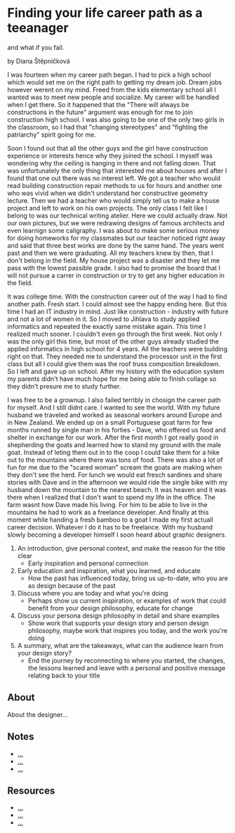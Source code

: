 # Finding your life career path as a teeanager
and what if you fail.

by Diana Štěpničková


I was fourteen when my career path began. I had to pick a high school which would set me on the right path to getting my dream job. Dream jobs however werent on my mind. Freed from the kids elementary school all I wanted was to meet new people and socialize. My career will be handled when I get there. So it happened that the "There will always be constructions in the future" argument was enough for me to join construction high school. I was also going to be one of the only two girls in the classroom, so I had that "changing stereotypes" and "fighting the patriarchy" spirit going for me. 

Soon I found out that all the other guys and the girl have construction experience or interests hence why they joined the school. I myself was wondering why the ceiling is hanging in there and not falling down. That was unfortunately the only thing that interested me about houses and after I found that one out there was no interest left. We got a teacher who would read building construction repair methods to us for hours and another one who was vivid when we didn't understand her constructive geometry lecture. Then we had a teacher who would simply tell us to make a house project and left to work on his own projects. The only class I felt like I belong to was our technical writing atelier. Here we could actually draw. Not our own pictures, but we were redrawing designs of famous architects and even learnign some caligraphy. I was about to make some serious money for doing homeworks for my classmates but our teacher noticed right away and said that three best works are done by the same hand. The years went past and then we were graduating. All my teachers knew by then, that I don't belong in the field. My house project was a disaster and they let me pass with the lowest passible grade. I also had to promise the board that I will not pursue a carrer in construction or try to get any higher education in the field.

It was college time. With the construction career out of the way I had to find another path. Fresh start. I could almost see the happy ending here. But this time I had an IT industry in mind. Just like construction - industry with future and not a lot of women in it. So I moved to Jihlava to study applied informatics and repeated the exactly same mistake again. This time I realized much sooner. I couldn't even go through the first week. Not only I was the only girl this time, but most of the other guys already studied the applied informatics in high school for 4 years. All the teachers were building right on that. They needed me to understand the processor unit in the first class but all I could give them was the roof truss composition breakdown. So I left and gave up on school. After my history with the education system my parents didn't have much hope for me being able to finish collage so they didn't presure me to study further. 

I was free to be a grownup. I also failed terribly in chosign the career path for myself. And I still didnt care. I wanted to see the world. With my future husband we traveled and worked as seasonal workers around Europe and in New Zealand. We ended up on a small Portuguese goat farm for few months runned by single man in his forties - Dave, who offered us food and shelter in exchange for our work. After the first month I got really good in shepherding the goats and learned how to stand my ground with the male goat. Instead of leting them out in to the coop I could take them for a hike out to the mountains where there was tons of food. There was also a lot of fun for me due to the "scared woman" scream the goats are making when they don't see the herd. For lunch we would eat fresch sardines and share stories with Dave and in the afternoon we would ride the single bike with my husband down the mountain to the nearest beach. It was heaven and it was there when I realized that I don't want to spend my life in the office. The farm wasnt how Dave made his living. For him to be able to live in the mountains he had to work as a freelance developer. And finally at this moment while handing a fresh bamboo to a goat I made my first actuall career decision. Whatever I do it has to be freelance. With my husband slowly becoming a developer himself I soon heard about graphic designers.





1. An introduction, give personal context, and make the reason for the title clear
   - Early inspiration and personal connection
2. Early education and inspiration, what you learned, and educate
    - How the past has influenced today, bring us up-to-date, who you are as design because of the past
3. Discuss where you are today and what you're doing
   -  Perhaps show us current inspiration, or examples of work that could benefit from your design philosophy, educate for change
4. Discuss your persona design philosophy in detail and share examples
    - Show work that supports your design story and person design philosophy, maybe work that inspires you today, and the work you're doing
5. A summary, what are the takeaways, what can the audience learn from your design story?
    - End the journey by reconnecting to where you started, the changes, the lessons learned and leave with a personal and positive message relating back to your title



## About

<!-- Add revised short description about text -->

About the designer…

## Notes

<!-- Links to preparatory content: mind map, sketches, notes, etc. -->

- […](…)
- […](…)
- […](…)

## Resources

<!-- Links to resources mentioned above -->

- […](…)
- […](…)
- […](…)
